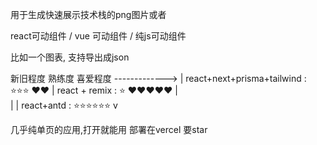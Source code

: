 用于生成快速展示技术栈的png图片或者

react可动组件 / vue 可动组件 / 纯js可动组件


比如一个图表, 支持导出成json

新旧程度                              熟练度                        喜爱程度
 ------------->
| react+next+prisma+tailwind       : ⭐⭐⭐                       ❤❤
| react + remix                    : ⭐                            ❤❤❤❤❤
|                                  
|
| react+antd                       : ⭐⭐⭐⭐⭐⭐
v

几乎纯单页的应用,打开就能用
部署在vercel
要star